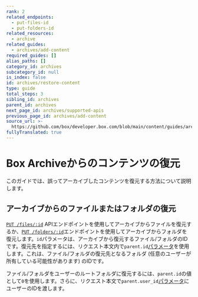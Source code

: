 ```yaml
---
rank: 2
related_endpoints:
  - put-files-id
  - put-folders-id
related_resources:
  - archive
related_guides:
  - archives/add-content
required_guides: []
alias_paths: []
category_id: archives
subcategory_id: null
is_index: false
id: archives/restore-content
type: guide
total_steps: 3
sibling_id: archives
parent_id: archives
next_page_id: archives/supported-apis
previous_page_id: archives/add-content
source_url: >-
  https://github.com/box/developer.box.com/blob/main/content/guides/archives/restore-content.md
fullyTranslated: true
---
```

# Box Archiveからのコンテンツの復元

このガイドでは、誤ってアーカイブしたコンテンツを復元する方法について説明します。

## アーカイブからのファイルまたはフォルダの復元

[`PUT /files/:id`][Update file] APIエンドポイントを使用してアーカイブからファイルを復元するか、[`PUT /folders/:id`][Update folder]エンドポイントを使用してアーカイブからフォルダを復元します。`id`パラメータは、アーカイブから復元するファイル/フォルダのIDです。復元先を指定するには、リクエスト本文内で`parent.id`[パラメータ][Update parent id of folder]を使用します。これは、ファイル/フォルダの復元先となるフォルダ (任意のユーザーが所有している可能性があります) のIDです。

ファイル/フォルダをユーザーのルートフォルダに復元するには、`parent.id`の値として`0`を使用します。さらに、リクエスト本文で`parent.user_id`[パラメータ][Update parent user id of folder]にユーザーのIDを渡します。

[Update file]: e://put-files-id

[Update parent id of file]: https://developer.box.com/reference/put-files-id/#param-parent-id

[Update parent user id of file]: https://developer.box.com/reference/put-files-id/#param-parent-user_id

[Update folder]: e://put-folders-id

[Update parent id of folder]: https://developer.box.com/reference/put-folders-id/#param-parent-id

[Update parent user id of folder]: https://developer.box.com/reference/put-folders-id/#param-parent-user_id
